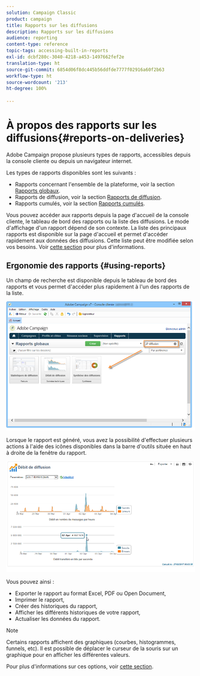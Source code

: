 ```yaml
---
solution: Campaign Classic
product: campaign
title: Rapports sur les diffusions
description: Rapports sur les diffusions
audience: reporting
content-type: reference
topic-tags: accessing-built-in-reports
exl-id: dcbf280c-3040-4218-a453-1497662fef2e
translation-type: ht
source-git-commit: 6854d06f8dc445b56ddfde7777f02916a60f2b63
workflow-type: ht
source-wordcount: '213'
ht-degree: 100%

---
```


# À propos des rapports sur les diffusions{#reports-on-deliveries}

Adobe Campaign propose plusieurs types de rapports, accessibles depuis la console cliente ou depuis un navigateur internet.

Les types de rapports disponibles sont les suivants :

* Rapports concernant l&#39;ensemble de la plateforme, voir la section [Rapports globaux](../../reporting/using/global-reports.md).
* Rapports de diffusion, voir la section [Rapports de diffusion](../../reporting/using/delivery-reports.md).
* Rapports cumulés, voir la section [Rapports cumulés](../../reporting/using/cumulative-reports.md).

Vous pouvez accéder aux rapports depuis la page d&#39;accueil de la console cliente, le tableau de bord des rapports ou la liste des diffusions. Le mode d&#39;affichage d&#39;un rapport dépend de son contexte. La liste des principaux rapports est disponible sur la page d&#39;accueil et permet d&#39;accéder rapidement aux données des diffusions. Cette liste peut être modifiée selon vos besoins. Voir [cette section](../../reporting/using/about-reports-creation-in-campaign.md) pour plus d&#39;informations.

## Ergonomie des rapports {#using-reports}

Un champ de recherche est disponible depuis le tableau de bord des rapports et vous permet d&#39;accéder plus rapidement à l&#39;un des rapports de la liste.

![](assets/s_ncs_user_report_searchfield.png)

Lorsque le rapport est généré, vous avez la possibilité d&#39;effectuer plusieurs actions à l&#39;aide des icônes disponibles dans la barre d&#39;outils située en haut à droite de la fenêtre du rapport.

![](assets/s_ncs_user_report_toolbar.png)

Vous pouvez ainsi :

* Exporter le rapport au format Excel, PDF ou Open Document,
* Imprimer le rapport,
* Créer des historiques du rapport,
* Afficher les différents historiques de votre rapport,
* Actualiser les données du rapport.

>[!NOTE]
>
>Certains rapports affichent des graphiques (courbes, histogrammes, funnels, etc). Il est possible de déplacer le curseur de la souris sur un graphique pour en afficher les différentes valeurs.

Pour plus d&#39;informations sur ces options, voir [cette section](../../reporting/using/about-adobe-campaign-reporting-tools.md).
